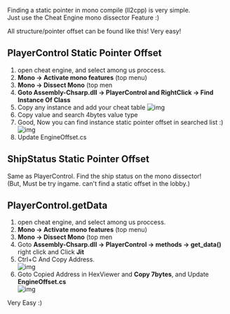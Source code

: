  
 Finding a static pointer in mono compile (ll2cpp) is very simple.   
 Just use the Cheat Engine mono dissector Feature :)
  
 
 
 
 All structure/pointer offset can be found like this! Very easy!

 ## PlayerControl Static Pointer Offset
 1. open cheat engine, and select among us proccess.
 2. **Mono -> Activate mono features**  (top menu)
 3. **Mono -> Dissect Mono**  (top men
 4. **Goto Assembly-Chsarp.dll -> PlayerControl and RightClick -> Find Instance Of Class**
 5. Copy any instance and add your cheat table
 ![img](https://github.com/shlifedev/AmongUsMemory/blob/master/guide_01.PNG?raw=true)
 6. Copy value and search 4bytes value type
 7. Good, Now you can find instance static pointer offset in searched list :)
 ![img](https://github.com/shlifedev/AmongUsMemory/blob/master/guide_02.PNG?raw=true)
 8. Update EngineOffset.cs
 
 
 ## ShipStatus Static Pointer Offset
 
 Same as PlayerControl. Find the ship status on the mono dissector!  
 (But, Must be try ingame. can't find a static offset in the lobby.)
 
 
 ## PlayerControl.getData 
 
 1. open cheat engine, and select among us proccess.
 2. **Mono -> Activate mono features**  (top menu)
 3. **Mono -> Dissect Mono**  (top men
 4. Goto **Assembly-Chsarp.dll -> PlayerControl -> methods -> get_data()** right click and Click **Jit**
 5. Ctrl+C And Copy Address.  
![img](https://github.com/shlifedev/AmongUsMemory/blob/master/guide_03.PNG?raw=true)
 6. Goto Copied Address in HexViewer and **Copy 7bytes**, and Update **EngineOffset.cs**  
![img](https://github.com/shlifedev/AmongUsMemory/blob/master/guide_04.PNG?raw=true)
 
 
 Very Easy :)
 
